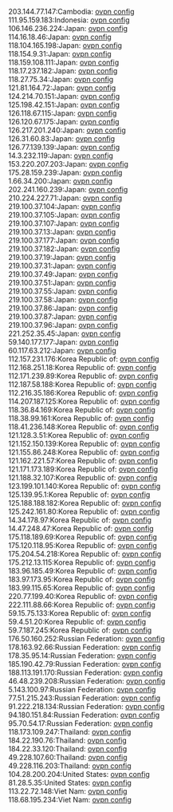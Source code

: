 203.144.77.147:Cambodia: [ovpn config](vpn/203_144_77_147.ovpn)  
111.95.159.183:Indonesia: [ovpn config](vpn/111_95_159_183.ovpn)  
106.146.236.224:Japan: [ovpn config](vpn/106_146_236_224.ovpn)  
114.16.18.46:Japan: [ovpn config](vpn/114_16_18_46.ovpn)  
118.104.165.198:Japan: [ovpn config](vpn/118_104_165_198.ovpn)  
118.154.9.31:Japan: [ovpn config](vpn/118_154_9_31.ovpn)  
118.159.108.111:Japan: [ovpn config](vpn/118_159_108_111.ovpn)  
118.17.237.182:Japan: [ovpn config](vpn/118_17_237_182.ovpn)  
118.27.75.34:Japan: [ovpn config](vpn/118_27_75_34.ovpn)  
121.81.164.72:Japan: [ovpn config](vpn/121_81_164_72.ovpn)  
124.214.70.151:Japan: [ovpn config](vpn/124_214_70_151.ovpn)  
125.198.42.151:Japan: [ovpn config](vpn/125_198_42_151.ovpn)  
126.118.67.115:Japan: [ovpn config](vpn/126_118_67_115.ovpn)  
126.120.67.175:Japan: [ovpn config](vpn/126_120_67_175.ovpn)  
126.217.201.240:Japan: [ovpn config](vpn/126_217_201_240.ovpn)  
126.31.60.83:Japan: [ovpn config](vpn/126_31_60_83.ovpn)  
126.77.139.139:Japan: [ovpn config](vpn/126_77_139_139.ovpn)  
14.3.232.119:Japan: [ovpn config](vpn/14_3_232_119.ovpn)  
153.220.207.203:Japan: [ovpn config](vpn/153_220_207_203.ovpn)  
175.28.159.239:Japan: [ovpn config](vpn/175_28_159_239.ovpn)  
1.66.34.200:Japan: [ovpn config](vpn/1_66_34_200.ovpn)  
202.241.160.239:Japan: [ovpn config](vpn/202_241_160_239.ovpn)  
210.224.227.71:Japan: [ovpn config](vpn/210_224_227_71.ovpn)  
219.100.37.104:Japan: [ovpn config](vpn/219_100_37_104.ovpn)  
219.100.37.105:Japan: [ovpn config](vpn/219_100_37_105.ovpn)  
219.100.37.107:Japan: [ovpn config](vpn/219_100_37_107.ovpn)  
219.100.37.13:Japan: [ovpn config](vpn/219_100_37_13.ovpn)  
219.100.37.177:Japan: [ovpn config](vpn/219_100_37_177.ovpn)  
219.100.37.182:Japan: [ovpn config](vpn/219_100_37_182.ovpn)  
219.100.37.19:Japan: [ovpn config](vpn/219_100_37_19.ovpn)  
219.100.37.31:Japan: [ovpn config](vpn/219_100_37_31.ovpn)  
219.100.37.49:Japan: [ovpn config](vpn/219_100_37_49.ovpn)  
219.100.37.51:Japan: [ovpn config](vpn/219_100_37_51.ovpn)  
219.100.37.55:Japan: [ovpn config](vpn/219_100_37_55.ovpn)  
219.100.37.58:Japan: [ovpn config](vpn/219_100_37_58.ovpn)  
219.100.37.86:Japan: [ovpn config](vpn/219_100_37_86.ovpn)  
219.100.37.87:Japan: [ovpn config](vpn/219_100_37_87.ovpn)  
219.100.37.96:Japan: [ovpn config](vpn/219_100_37_96.ovpn)  
221.252.35.45:Japan: [ovpn config](vpn/221_252_35_45.ovpn)  
59.140.177.177:Japan: [ovpn config](vpn/59_140_177_177.ovpn)  
60.117.63.212:Japan: [ovpn config](vpn/60_117_63_212.ovpn)  
112.157.231.176:Korea Republic of: [ovpn config](vpn/112_157_231_176.ovpn)  
112.168.251.18:Korea Republic of: [ovpn config](vpn/112_168_251_18.ovpn)  
112.171.239.89:Korea Republic of: [ovpn config](vpn/112_171_239_89.ovpn)  
112.187.58.188:Korea Republic of: [ovpn config](vpn/112_187_58_188.ovpn)  
112.216.35.186:Korea Republic of: [ovpn config](vpn/112_216_35_186.ovpn)  
114.207.187.125:Korea Republic of: [ovpn config](vpn/114_207_187_125.ovpn)  
118.36.84.169:Korea Republic of: [ovpn config](vpn/118_36_84_169.ovpn)  
118.38.99.161:Korea Republic of: [ovpn config](vpn/118_38_99_161.ovpn)  
118.41.236.148:Korea Republic of: [ovpn config](vpn/118_41_236_148.ovpn)  
121.128.3.51:Korea Republic of: [ovpn config](vpn/121_128_3_51.ovpn)  
121.152.150.139:Korea Republic of: [ovpn config](vpn/121_152_150_139.ovpn)  
121.155.86.248:Korea Republic of: [ovpn config](vpn/121_155_86_248.ovpn)  
121.162.221.57:Korea Republic of: [ovpn config](vpn/121_162_221_57.ovpn)  
121.171.173.189:Korea Republic of: [ovpn config](vpn/121_171_173_189.ovpn)  
121.188.32.107:Korea Republic of: [ovpn config](vpn/121_188_32_107.ovpn)  
123.199.101.140:Korea Republic of: [ovpn config](vpn/123_199_101_140.ovpn)  
125.139.95.1:Korea Republic of: [ovpn config](vpn/125_139_95_1.ovpn)  
125.188.188.182:Korea Republic of: [ovpn config](vpn/125_188_188_182.ovpn)  
125.242.161.80:Korea Republic of: [ovpn config](vpn/125_242_161_80.ovpn)  
14.34.178.97:Korea Republic of: [ovpn config](vpn/14_34_178_97.ovpn)  
14.47.248.47:Korea Republic of: [ovpn config](vpn/14_47_248_47.ovpn)  
175.118.189.69:Korea Republic of: [ovpn config](vpn/175_118_189_69.ovpn)  
175.120.118.95:Korea Republic of: [ovpn config](vpn/175_120_118_95.ovpn)  
175.204.54.218:Korea Republic of: [ovpn config](vpn/175_204_54_218.ovpn)  
175.212.13.115:Korea Republic of: [ovpn config](vpn/175_212_13_115.ovpn)  
183.96.185.49:Korea Republic of: [ovpn config](vpn/183_96_185_49.ovpn)  
183.97.173.95:Korea Republic of: [ovpn config](vpn/183_97_173_95.ovpn)  
183.99.115.65:Korea Republic of: [ovpn config](vpn/183_99_115_65.ovpn)  
220.77.199.40:Korea Republic of: [ovpn config](vpn/220_77_199_40.ovpn)  
222.111.88.66:Korea Republic of: [ovpn config](vpn/222_111_88_66.ovpn)  
59.15.75.133:Korea Republic of: [ovpn config](vpn/59_15_75_133.ovpn)  
59.4.51.20:Korea Republic of: [ovpn config](vpn/59_4_51_20.ovpn)  
59.7.187.245:Korea Republic of: [ovpn config](vpn/59_7_187_245.ovpn)  
176.50.160.252:Russian Federation: [ovpn config](vpn/176_50_160_252.ovpn)  
178.163.92.66:Russian Federation: [ovpn config](vpn/178_163_92_66.ovpn)  
178.35.95.14:Russian Federation: [ovpn config](vpn/178_35_95_14.ovpn)  
185.190.42.79:Russian Federation: [ovpn config](vpn/185_190_42_79.ovpn)  
188.113.191.170:Russian Federation: [ovpn config](vpn/188_113_191_170.ovpn)  
46.48.239.208:Russian Federation: [ovpn config](vpn/46_48_239_208.ovpn)  
5.143.100.97:Russian Federation: [ovpn config](vpn/5_143_100_97.ovpn)  
77.51.215.243:Russian Federation: [ovpn config](vpn/77_51_215_243.ovpn)  
91.222.218.134:Russian Federation: [ovpn config](vpn/91_222_218_134.ovpn)  
94.180.151.84:Russian Federation: [ovpn config](vpn/94_180_151_84.ovpn)  
95.70.54.17:Russian Federation: [ovpn config](vpn/95_70_54_17.ovpn)  
118.173.109.247:Thailand: [ovpn config](vpn/118_173_109_247.ovpn)  
184.22.190.76:Thailand: [ovpn config](vpn/184_22_190_76.ovpn)  
184.22.33.120:Thailand: [ovpn config](vpn/184_22_33_120.ovpn)  
49.228.107.60:Thailand: [ovpn config](vpn/49_228_107_60.ovpn)  
49.228.116.203:Thailand: [ovpn config](vpn/49_228_116_203.ovpn)  
104.28.200.204:United States: [ovpn config](vpn/104_28_200_204.ovpn)  
81.28.5.35:United States: [ovpn config](vpn/81_28_5_35.ovpn)  
113.22.72.148:Viet Nam: [ovpn config](vpn/113_22_72_148.ovpn)  
118.68.195.234:Viet Nam: [ovpn config](vpn/118_68_195_234.ovpn)  
